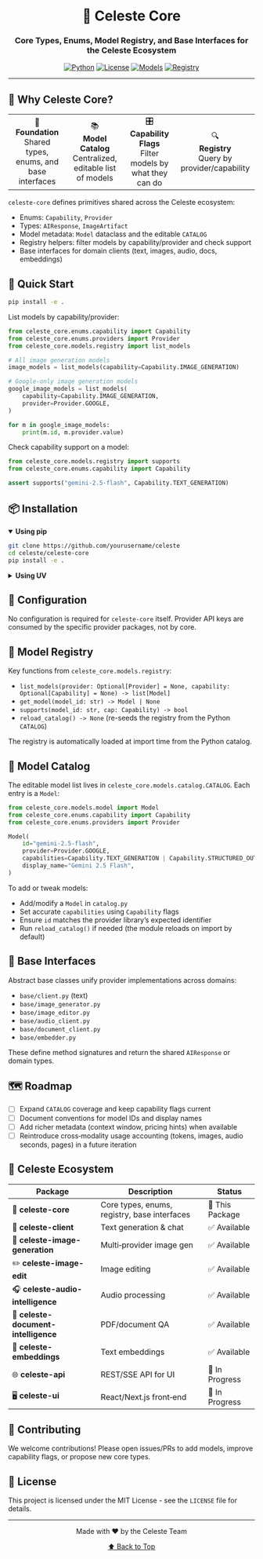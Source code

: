 <div align="center">

# 🧩 Celeste Core

### Core Types, Enums, Model Registry, and Base Interfaces for the Celeste Ecosystem

[![Python](https://img.shields.io/badge/Python-3.10%2B-blue?style=for-the-badge&logo=python&logoColor=white)](https://www.python.org/)
[![License](https://img.shields.io/badge/License-MIT-green?style=for-the-badge&logo=opensourceinitiative&logoColor=white)](LICENSE)
[![Models](https://img.shields.io/badge/Models-Catalog-orange?style=for-the-badge&logo=bookstack&logoColor=white)](#-model-catalog)
[![Registry](https://img.shields.io/badge/Registry-Capability_Aware-purple?style=for-the-badge&logo=databricks&logoColor=white)](#-model-registry)

</div>

---

## 🎯 Why Celeste Core?

<div align="center">
  <table>
    <tr>
      <td align="center">🧱<br><b>Foundation</b><br>Shared types, enums, and base interfaces</td>
      <td align="center">📚<br><b>Model Catalog</b><br>Centralized, editable list of models</td>
      <td align="center">🎛️<br><b>Capability Flags</b><br>Filter models by what they can do</td>
      <td align="center">🔍<br><b>Registry</b><br>Query by provider/capability</td>
    </tr>
  </table>
</div>

`celeste-core` defines primitives shared across the Celeste ecosystem:
- Enums: `Capability`, `Provider`
- Types: `AIResponse`, `ImageArtifact`
- Model metadata: `Model` dataclass and the editable `CATALOG`
- Registry helpers: filter models by capability/provider and check support
- Base interfaces for domain clients (text, images, audio, docs, embeddings)

## 🚀 Quick Start

```bash
pip install -e .
```

List models by capability/provider:

```python
from celeste_core.enums.capability import Capability
from celeste_core.enums.providers import Provider
from celeste_core.models.registry import list_models

# All image generation models
image_models = list_models(capability=Capability.IMAGE_GENERATION)

# Google-only image generation models
google_image_models = list_models(
    capability=Capability.IMAGE_GENERATION,
    provider=Provider.GOOGLE,
)

for m in google_image_models:
    print(m.id, m.provider.value)
```

Check capability support on a model:

```python
from celeste_core.models.registry import supports
from celeste_core.enums.capability import Capability

assert supports("gemini-2.5-flash", Capability.TEXT_GENERATION)
```

## 📦 Installation

<details open>
<summary><b>Using pip</b></summary>

```bash
git clone https://github.com/yourusername/celeste
cd celeste/celeste-core
pip install -e .
```

</details>

<details>
<summary><b>Using UV</b></summary>

```bash
uv pip install -e .
```

</details>

## 🔧 Configuration

No configuration is required for `celeste-core` itself. Provider API keys are consumed by the specific provider packages, not by core.

## 🧭 Model Registry

Key functions from `celeste_core.models.registry`:
- `list_models(provider: Optional[Provider] = None, capability: Optional[Capability] = None) -> list[Model]`
- `get_model(model_id: str) -> Model | None`
- `supports(model_id: str, cap: Capability) -> bool`
- `reload_catalog() -> None` (re-seeds the registry from the Python `CATALOG`)

The registry is automatically loaded at import time from the Python catalog.

## 📖 Model Catalog

The editable model list lives in `celeste_core.models.catalog.CATALOG`. Each entry is a `Model`:

```python
from celeste_core.models.model import Model
from celeste_core.enums.capability import Capability
from celeste_core.enums.providers import Provider

Model(
    id="gemini-2.5-flash",
    provider=Provider.GOOGLE,
    capabilities=Capability.TEXT_GENERATION | Capability.STRUCTURED_OUTPUT | Capability.VISION,
    display_name="Gemini 2.5 Flash",
)
```

To add or tweak models:
- Add/modify a `Model` in `catalog.py`
- Set accurate `capabilities` using `Capability` flags
- Ensure `id` matches the provider library’s expected identifier
- Run `reload_catalog()` if needed (the module reloads on import by default)

## 🧱 Base Interfaces

Abstract base classes unify provider implementations across domains:
- `base/client.py` (text)
- `base/image_generator.py`
- `base/image_editor.py`
- `base/audio_client.py`
- `base/document_client.py`
- `base/embedder.py`

These define method signatures and return the shared `AIResponse` or domain types.

## 🗺️ Roadmap

- [ ] Expand `CATALOG` coverage and keep capability flags current
- [ ] Document conventions for model IDs and display names
- [ ] Add richer metadata (context window, pricing hints) when available
- [ ] Reintroduce cross‑modality usage accounting (tokens, images, audio seconds, pages) in a future iteration

## 🌌 Celeste Ecosystem

| Package | Description | Status |
|---------|-------------|--------|
| 🧩 **celeste-core** | Core types, enums, registry, base interfaces | 🔄 This Package |
| 💬 **celeste-client** | Text generation & chat | ✅ Available |
| 🎨 **celeste-image-generation** | Multi‑provider image gen | ✅ Available |
| ✏️ **celeste-image-edit** | Image editing | ✅ Available |
| 🎧 **celeste-audio-intelligence** | Audio processing | ✅ Available |
| 📄 **celeste-document-intelligence** | PDF/document QA | ✅ Available |
| 🔢 **celeste-embeddings** | Text embeddings | ✅ Available |
| 🌐 **celeste-api** | REST/SSE API for UI | 🔄 In Progress |
| 🖥️ **celeste-ui** | React/Next.js front‑end | 🔄 In Progress |

## 🤝 Contributing

We welcome contributions! Please open issues/PRs to add models, improve capability flags, or propose new core types.

## 📄 License

This project is licensed under the MIT License - see the `LICENSE` file for details.

---

<div align="center">
  Made with ❤️ by the Celeste Team

  <a href="#-celeste-core">⬆ Back to Top</a>
</div>
